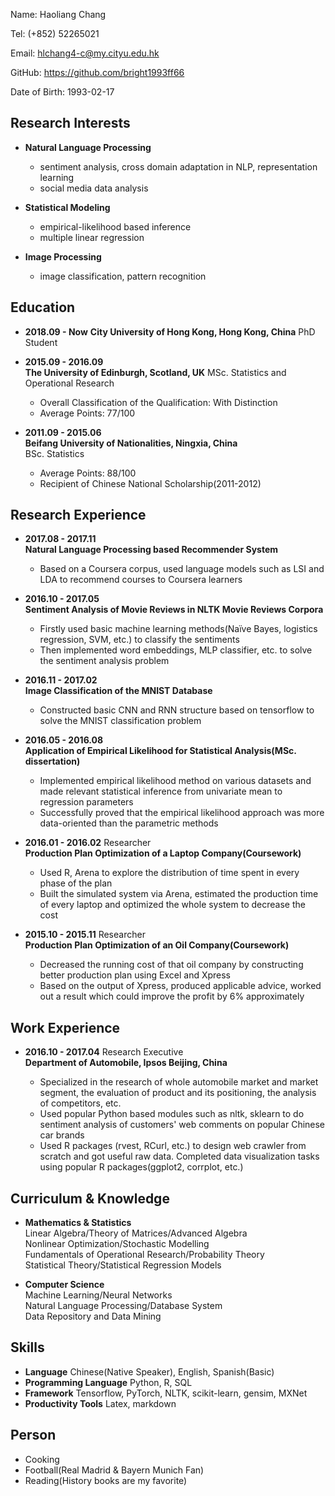 Name: Haoliang Chang

Tel: (+852) 52265021

Email: <hlchang4-c@my.cityu.edu.hk>  

GitHub: https://github.com/bright1993ff66  

Date of Birth: 1993-02-17  

## Research Interests

+ **Natural Language Processing**  
  - sentiment analysis, cross domain adaptation in NLP, representation learning
  - social media data analysis
	
+ **Statistical Modeling**  
  - empirical-likelihood based inference  
  - multiple linear regression
	
+ **Image Processing**
  - image classification, pattern recognition


## Education 

+ **2018.09 - Now**
**City University of Hong Kong, Hong Kong, China**
PhD Student

+ **2015.09 - 2016.09**  
**The University of Edinburgh, Scotland, UK**
MSc. Statistics and Operational Research 
	- Overall Classification of the Qualification: With Distinction	
	- Average Points: 77/100
	
+ **2011.09 - 2015.06**  
**Beifang University of Nationalities, Ningxia, China**  
	BSc. Statistics	 
	- Average Points: 88/100
	- Recipient of Chinese National Scholarship(2011-2012)

## Research Experience  

+ **2017.08 - 2017.11**  
**Natural Language Processing based Recommender System**
	- Based on a Coursera corpus, used language models such as LSI and LDA to recommend courses to Coursera learners  
	
+ **2016.10 - 2017.05**   
**Sentiment Analysis of Movie Reviews in NLTK Movie Reviews Corpora**
	- Firstly used basic machine learning methods(Naïve Bayes, logistics regression, SVM, etc.) to classify the sentiments 
	- Then implemented word embeddings, MLP classifier, etc. to solve the sentiment analysis problem

+ **2016.11 - 2017.02**   
**Image Classification of the MNIST Database** 
	- Constructed basic CNN and RNN structure based on tensorflow to solve the MNIST classification problem

+ **2016.05 - 2016.08**   
**Application of Empirical Likelihood for Statistical Analysis(MSc. dissertation)**
	- Implemented empirical likelihood method on various datasets and made relevant statistical inference from univariate mean to regression parameters 
	- Successfully proved that the empirical likelihood approach was more data-oriented than the parametric methods 

+ **2016.01 - 2016.02** Researcher   
**Production Plan Optimization of a Laptop Company(Coursework)**
	- Used R, Arena to explore the distribution of time spent in every phase of the plan 
	- Built the simulated system via Arena, estimated the production time of every laptop and optimized the whole system to decrease the cost
  
+ **2015.10 - 2015.11** Researcher   
**Production Plan Optimization of an Oil Company(Coursework)**  
	- Decreased the running cost of that oil company by constructing better production plan using Excel and Xpress 
	- Based on the output of Xpress, produced applicable advice, worked out a result which could improve the profit by 6% approximately

## Work Experience  

+ **2016.10 - 2017.04** Research Executive  
**Department of Automobile, Ipsos Beijing, China**  

	- Specialized in the research of whole automobile market and market segment, the evaluation of product and its positioning, the analysis of competitors, etc.
	- Used popular Python based modules such as nltk, sklearn to do sentiment analysis of customers' web comments on popular Chinese car brands 
	- Used R packages (rvest, RCurl, etc.) to design web crawler from scratch and got useful raw data. Completed data visualization tasks using popular R packages(ggplot2, corrplot, etc.)


## Curriculum & Knowledge

+ **Mathematics & Statistics**  
Linear Algebra/Theory of Matrices/Advanced Algebra   
Nonlinear Optimization/Stochastic Modelling  
Fundamentals of Operational Research/Probability Theory  
Statistical Theory/Statistical Regression Models

+ **Computer Science**  
Machine Learning/Neural Networks   
Natural Language Processing/Database System   
Data Repository and Data Mining 

## Skills

+ **Language** Chinese(Native Speaker), English, Spanish(Basic)
+ **Programming Language** Python, R, SQL
+ **Framework** Tensorflow, PyTorch, NLTK, scikit-learn, gensim, MXNet
+ **Productivity Tools** Latex, markdown

## Person

+ Cooking
+ Football(Real Madrid & Bayern Munich Fan)
+ Reading(History books are my favorite)
